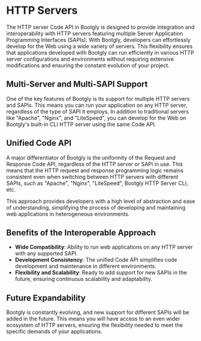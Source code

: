 # HTTP Servers

The HTTP server Code API in Bootgly is designed to provide integration and interoperability with HTTP servers featuring multiple Server Application Programming Interfaces (SAPIs). With Bootgly, developers can effortlessly develop for the Web using a wide variety of servers. This flexibility ensures that applications developed with Bootgly can run efficiently in various HTTP server configurations and environments without requiring extensive modifications and ensuring the constant evolution of your project.

## Multi-Server and Multi-SAPI Support

One of the key features of Bootgly is its support for multiple HTTP servers and SAPIs. This means you can run your application on any HTTP server, regardless of the type of SAPI it employs. In addition to traditional servers like "Apache", "Nginx", and "LiteSpeed", you can develop for the Web on Bootgly's built-in CLI HTTP server using the same Code API.

## Unified Code API

A major differentiator of Bootgly is the uniformity of the Request and Response Code API, regardless of the HTTP server or SAPI in use. This means that the HTTP request and response programming logic remains consistent even when switching between HTTP servers with different SAPIs, such as "Apache", "Nginx", "LiteSpeed", Bootgly HTTP Server CLI, etc.

This approach provides developers with a high level of abstraction and ease of understanding, simplifying the process of developing and maintaining web applications in heterogeneous environments.

## Benefits of the Interoperable Approach

- **Wide Compatibility**: Ability to run web applications on any HTTP server with any supported SAPI.
- **Development Consistency**: The unified Code API simplifies code development and maintenance in different environments.
- **Flexibility and Scalability**: Ready to add support for new SAPIs in the future, ensuring continuous scalability and adaptability.

## Future Expandability

Bootgly is constantly evolving, and new support for different SAPIs will be added in the future. This means you will have access to an even wider ecosystem of HTTP servers, ensuring the flexibility needed to meet the specific demands of your applications.
